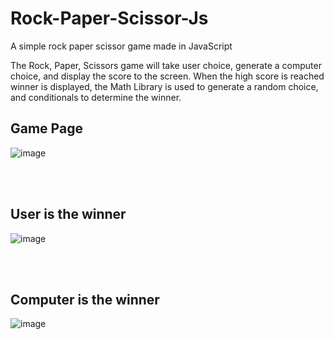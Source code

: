 # Rock-Paper-Scissor-Js
A simple rock paper scissor game made in JavaScript

The Rock, Paper, Scissors game will take user choice, generate a computer choice, and display the score to the screen. When the high score is reached winner is displayed, the Math Library is used to generate a random choice, and conditionals to determine the winner.

## Game Page

![image](https://user-images.githubusercontent.com/85879627/177200594-c250e927-e1cb-4096-ae01-ffa9e2c037a6.png)

<br> <br>

## User is the winner

![image](https://user-images.githubusercontent.com/85879627/177200632-20c0c06c-7394-4d32-bdd7-1d69a27bfd48.png)

<br><br>

## Computer is the winner

![image](https://user-images.githubusercontent.com/85879627/177200667-68a346fa-0c62-487c-a42b-937748ba872a.png)
